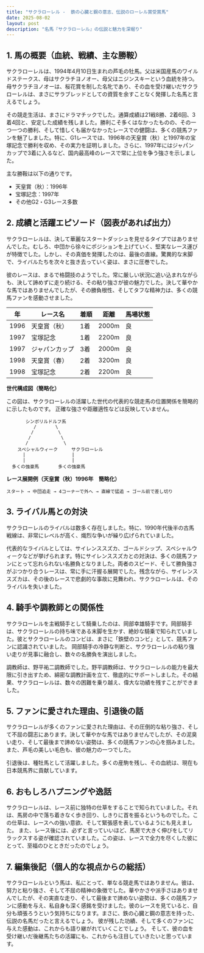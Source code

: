 ```yaml
---
title: "サクラローレル -  鉄の心臓と鋼の意志、伝説のローレル賞受賞馬"
date: 2025-08-02
layout: post
description: "名馬『サクラローレル』の伝説と魅力を深堀り"
---
```


## 1. 馬の概要（血統、戦績、主な勝鞍）

サクラローレルは、1994年4月10日生まれの芦毛の牡馬。父は米国産馬のワイルドステークス、母はサクラチヨノオー、母父はニジンスキーという血統を持つ。母サクラチヨノオーは、桜花賞を制した名牝であり、その血を受け継いだサクラローレルは、まさにサラブレッドとしての資質を余すことなく発揮した名馬と言えるでしょう。

その競走生活は、まさにドラマチックでした。通算成績は21戦8勝、2着6回、3着4回と、安定した成績を残しました。勝利こそ多くはなかったものの、その一つ一つの勝利、そして惜しくも届かなかったレースでの健闘は、多くの競馬ファンを魅了しました。特に、G1レースでは、1996年の天皇賞（秋）と1997年の宝塚記念で勝利を収め、その実力を証明しました。さらに、1997年にはジャパンカップで3着に入るなど、国内最高峰のレースで常に上位を争う強さを示しました。

主な勝鞍は以下の通りです。

* 天皇賞（秋）：1996年
* 宝塚記念：1997年
* その他G2・G3レース多数


## 2. 成績と活躍エピソード（図表があれば出力）

サクラローレルは、決して華麗なスタートダッシュを見せるタイプではありませんでした。むしろ、中団から徐々にポジションを上げていく、堅実なレース運びが特徴でした。しかし、その真価を発揮したのは、最後の直線。驚異的な末脚で、ライバルたちを次々と抜き去っていく姿は、まさに圧巻でした。

彼のレースは、まるで格闘技のようでした。常に厳しい状況に追い込まれながらも、決して諦めずに走り続ける、その粘り強さが彼の魅力でした。決して華やかな馬ではありませんでしたが、その勝負根性、そしてタフな精神力は、多くの競馬ファンを感動させました。


| 年 | レース名 | 着順 | 距離 | 馬場状態 |
|---|---|---|---|---|
| 1996 | 天皇賞（秋） | 1着 | 2000m | 良 |
| 1997 | 宝塚記念 | 1着 | 2200m | 良 |
| 1997 | ジャパンカップ | 3着 | 2000m | 良 |
| 1998 | 天皇賞（春） | 2着 | 3200m | 良 |
| 1998 | 宝塚記念 | 2着 | 2200m | 良 |


**世代構成図（簡略化）**

この図は、サクラローレルの活躍した世代の代表的な競走馬の位置関係を簡略的に示したものです。  正確な強さや距離適性などは反映していません。

```
       シンボリルドルフ系
          /       \
         /         \
        /           \
       /             \
    スペシャルウィーク     サクラローレル
      |                 |
      |                 |
  多くの強豪馬       多くの強豪馬
```

**レース展開例（天皇賞（秋）1996年　簡略化）**

```
スタート → 中団追走 → 4コーナーで外へ → 直線で猛追 → ゴール前で差し切り
```


## 3. ライバル馬との対決

サクラローレルのライバルは数多く存在しました。特に、1990年代後半の古馬戦線は、非常にレベルが高く、熾烈な争いが繰り広げられていました。

代表的なライバルとしては、サイレンススズカ、ゴールドシップ、スペシャルウィークなどが挙げられます。特にサイレンススズカとの対決は、多くの競馬ファンにとって忘れられない名勝負となりました。両者のスピード、そして勝負強さがぶつかり合うレースは、常に手に汗握る展開でした。残念ながら、サイレンススズカは、その後のレースで悲劇的な事故に見舞われ、サクラローレルは、そのライバルを失いました。


## 4. 騎手や調教師との関係性

サクラローレルを主戦騎手として騎乗したのは、岡部幸雄騎手です。岡部騎手は、サクラローレルの持ち味である末脚を生かす、絶妙な騎乗で知られていました。彼とサクラローレルのコンビは、まさに「鉄壁のコンビ」として、競馬ファンに認識されていました。  岡部騎手の冷静な判断と、サクラローレルの粘り強い走りが見事に融合し、数々の名勝負を演出しました。

調教師は、野平祐二調教師でした。野平調教師は、サクラローレルの能力を最大限に引き出すため、綿密な調教計画を立て、徹底的にサポートしました。その結果、サクラローレルは、数々の困難を乗り越え、偉大な功績を残すことができました。


## 5. ファンに愛された理由、引退後の話

サクラローレルが多くのファンに愛された理由は、その圧倒的な粘り強さ、そして不屈の闘志にあります。決して華やかな馬ではありませんでしたが、その泥臭い走り、そして最後まで諦めない姿勢は、多くの競馬ファンの心を掴みました。  また、芦毛の美しい毛色も、彼の魅力の一つでした。

引退後は、種牡馬として活躍しました。多くの産駒を残し、その血統は、現在も日本競馬界に貢献しています。


## 6. おもしろハプニングや逸話

サクラローレルは、レース前に独特の仕草をすることで知られていました。それは、馬房の中で落ち着きなく歩き回り、しきりに首を振るというものでした。この仕草は、レースへの強い意欲、そして緊張感を表しているようにも見えました。  また、レース後には、必ずと言っていいほど、馬房で大きく伸びをしてリラックスする姿が確認されていました。この姿は、レースで全力を尽くした彼にとって、至福のひとときだったのでしょう。


## 7. 編集後記（個人的な視点からの総括）

サクラローレルという馬は、私にとって、単なる競走馬ではありません。彼は、努力と粘り強さ、そして不屈の精神の象徴でした。華やかさや派手さはありませんでしたが、その実直な走り、そして最後まで諦めない姿勢は、多くの競馬ファンに感動を与え、私自身も深く感銘を受けました。彼のレースを見ていると、自分も頑張ろうという気持ちになります。まさに、鉄の心臓と鋼の意志を持った、伝説の名馬だったと言えるでしょう。  彼が残した功績、そして多くのファンに与えた感動は、これからも語り継がれていくことでしょう。  そして、彼の血を受け継いだ後継馬たちの活躍にも、これからも注目していきたいと思っています。
